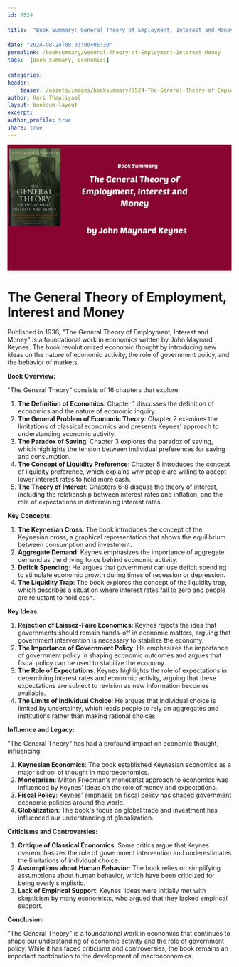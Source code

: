 ```yaml
---    
id: 7524    
  
title:  "Book Summary: General Theory of Employment, Interest and Money"       

date: "2024-08-24T08:33:00+05:30"    
permalink: /booksummary/General-Theory-of-Employment-Interest-Money     
tags:  [Book Summary, Economics]     
    
categories:    
header:    
    teaser: /assets/images/booksummary/7524-The-General-Theory-of-Employment-Interest-and-Money.jpg    
author: Hari Thapliyaal    
layout: booksum-layout    
excerpt:    
author_profile: true    
share: true    
---    
```

    
![Book Summary: General-Theory-of-Employment-Interest-Money](/assets/images/booksummary/7524-The-General-Theory-of-Employment-Interest-and-Money.jpg) 

# The General Theory of Employment, Interest and Money

Published in 1936, "The General Theory of Employment, Interest and Money" is a foundational work in economics written by John Maynard Keynes. The book revolutionized economic thought by introducing new ideas on the nature of economic activity, the role of government policy, and the behavior of markets.

**Book Overview:**

"The General Theory" consists of 16 chapters that explore:

1. **The Definition of Economics**: Chapter 1 discusses the definition of economics and the nature of economic inquiry.
2. **The General Problem of Economic Theory**: Chapter 2 examines the limitations of classical economics and presents Keynes' approach to understanding economic activity.
3. **The Paradox of Saving**: Chapter 3 explores the paradox of saving, which highlights the tension between individual preferences for saving and consumption.
4. **The Concept of Liquidity Preference**: Chapter 5 introduces the concept of liquidity preference, which explains why people are willing to accept lower interest rates to hold more cash.
5. **The Theory of Interest**: Chapters 6-8 discuss the theory of interest, including the relationship between interest rates and inflation, and the role of expectations in determining interest rates.

**Key Concepts:**

1. **The Keynesian Cross**: The book introduces the concept of the Keynesian cross, a graphical representation that shows the equilibrium between consumption and investment.
2. **Aggregate Demand**: Keynes emphasizes the importance of aggregate demand as the driving force behind economic activity.
3. **Deficit Spending**: He argues that government can use deficit spending to stimulate economic growth during times of recession or depression.
4. **The Liquidity Trap**: The book explores the concept of the liquidity trap, which describes a situation where interest rates fall to zero and people are reluctant to hold cash.

**Key Ideas:**

1. **Rejection of Laissez-Faire Economics**: Keynes rejects the idea that governments should remain hands-off in economic matters, arguing that government intervention is necessary to stabilize the economy.
2. **The Importance of Government Policy**: He emphasizes the importance of government policy in shaping economic outcomes and argues that fiscal policy can be used to stabilize the economy.
3. **The Role of Expectations**: Keynes highlights the role of expectations in determining interest rates and economic activity, arguing that these expectations are subject to revision as new information becomes available.
4. **The Limits of Individual Choice**: He argues that individual choice is limited by uncertainty, which leads people to rely on aggregates and institutions rather than making rational choices.

**Influence and Legacy:**

"The General Theory" has had a profound impact on economic thought, influencing:

1. **Keynesian Economics**: The book established Keynesian economics as a major school of thought in macroeconomics.
2. **Monetarism**: Milton Friedman's monetarist approach to economics was influenced by Keynes' ideas on the role of money and expectations.
3. **Fiscal Policy**: Keynes' emphasis on fiscal policy has shaped government economic policies around the world.
4. **Globalization**: The book's focus on global trade and investment has influenced our understanding of globalization.

**Criticisms and Controversies:**

1. **Critique of Classical Economics**: Some critics argue that Keynes overemphasizes the role of government intervention and underestimates the limitations of individual choice.
2. **Assumptions about Human Behavior**: The book relies on simplifying assumptions about human behavior, which have been criticized for being overly simplistic.
3. **Lack of Empirical Support**: Keynes' ideas were initially met with skepticism by many economists, who argued that they lacked empirical support.

**Conclusion:**

"The General Theory" is a foundational work in economics that continues to shape our understanding of economic activity and the role of government policy. While it has faced criticisms and controversies, the book remains an important contribution to the development of macroeconomics.
